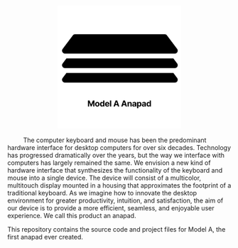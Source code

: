 <p align="center"><a target="_blank"><img width="55%" src=".github/img/repo-logo.svg" alt="Model A Anapad"></a></p>

&nbsp;&nbsp;&nbsp;&nbsp;&nbsp;&nbsp;&nbsp;&nbsp;
The computer keyboard and mouse has been the predominant hardware interface for desktop computers for over six decades. Technology has progressed dramatically over the years, but the way we interface with computers has largely remained the same. We envision a new kind of hardware interface that synthesizes the functionality of the keyboard and mouse into a single device. The device will consist of a multicolor, multitouch display mounted in a housing that approximates the footprint of a traditional keyboard. As we imagine how to innovate the desktop environment for greater productivity, intuition, and satisfaction, the aim of our device is to provide a more efficient, seamless, and enjoyable user experience. We call this product an anapad.

This repository contains the source code and project files for Model A, the first anapad ever created.